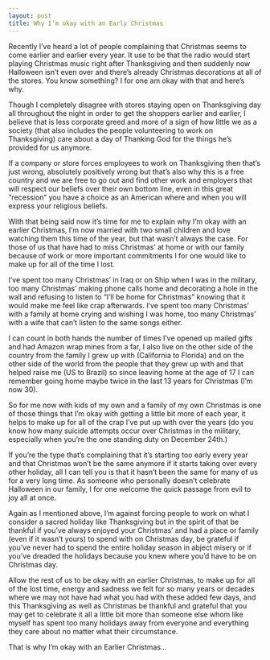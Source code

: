```yaml
---
layout: post
title: Why I’m okay with an Early Christmas
---
```


Recently I’ve heard a lot of people complaining that Christmas seems to come earlier and earlier every year. It use to be that the radio would start playing Christmas music right after Thanksgiving and then suddenly now Halloween isn’t even over and there’s already Christmas decorations at all of the stores. You know something? I for one am okay with that and here’s why.

Though I completely disagree with stores staying open on Thanksgiving day all throughout the night in order to get the shoppers earlier and earlier, I believe that is less corporate greed and more of a sign of how little we as a society (that also includes the people volunteering to work on Thanksgiving) care about a day of Thanking God for the things he’s provided for us anymore.

If a company or store forces employees to work on Thanksgiving then that’s just wrong, absolutely positively wrong but that’s also why this is a free country and we are free to go out and find other work and employers that will respect our beliefs over their own bottom line, even in this great “recession” you have a choice as an American where and when you will express your religious beliefs.

With that being said now it’s time for me to explain why I’m okay with an earlier Christmas, I’m now married with two small children and love watching them this time of the year, but that wasn’t always the case. For those of us that have had to miss Christmas’ at home or with our family because of work or more important commitments I for one would like to make up for all of the time I lost.

I’ve spent too many Christmas’ in Iraq or on Ship when I was in the military, too many Christmas’ making phone calls home and decorating a hole in the wall and refusing to listen to “I’ll be home for Christmas” knowing that it would make me feel like crap afterwards. I’ve spent too many Christmas’ with a family at home crying and wishing I was home, too many Christmas’ with a wife that can’t listen to the same songs either.

I can count in both hands the number of times I’ve opened up mailed gifts and had Amazon wrap mines from a far, I also live on the other side of the country from the family I grew up with (California to Florida) and on the other side of the world from the people that they grew up with and that helped raise me (US to Brazil) so since leaving home at the age of 17 I can remember going home maybe twice in the last 13 years for Christmas (I’m now 30).

So for me now with kids of my own and a family of my own Christmas is one of those things that I’m okay with getting a little bit more of each year, it helps to make up for all of the crap I’ve put up with over the years (do you know how many suicide attempts occur over Christmas in the military, especially when you’re the one standing duty on December 24th.)

If you’re the type that’s complaining that it’s starting too early every year and that Christmas won’t be the same anymore if it starts taking over every other holiday, all I can tell you is that it hasn’t been the same for many of us for a very long time. As someone who personally doesn’t celebrate Halloween in our family, I for one welcome the quick passage from evil to joy all at once.

Again as I mentioned above, I’m against forcing people to work on what I consider a sacred holiday like Thanksgiving but in the spirit of that be thankful if you’ve always enjoyed your Christmas’ and had a place or family (even if it wasn’t yours) to spend with on Christmas day, be grateful if you’ve never had to spend the entire holiday season in abject misery or if you’ve dreaded the holidays because you knew where you’d have to be on Christmas day.

Allow the rest of us to be okay with an earlier Christmas, to make up for all of the lost time, energy and sadness we felt for so many years or decades where we may not have had what you had with these added few days, and this Thanksgiving as well as Christmas be thankful and grateful that you may get to celebrate it all a little bit more than someone else whom like myself has spent too many holidays away from everyone and everything they care about no matter what their circumstance.

That is why I’m okay with an Earlier Christmas…
